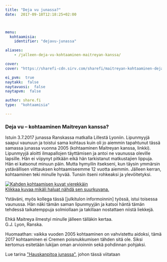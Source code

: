 ```yaml
---
title: "Deja vu junassa?"
date:  2017-09-18T12:18:25+02:00



menu:
  kohtaamisia:
    identifier: "dejavu-junassa"

aliases:
    - /jalleen-deja-vu-kohtaaminen-maitreyan-kanssa/

cover:
cover: "https://sharefi-cdn.sirv.com/sharefi/maitreyan-kohtaaminen-dejavu-junassa-2017-09.jpg"

ei_pvm:  true
naytakk:  false
naytavuosi:  false
naytapvm:  false

author: share.fi
type:  "kohtaamisia"

---
```

<h3>Deja vu – kohtaaminen Maitreyan kanssa?</h3>

<p>Istuin 3.7.2017 junassa Ranskassa matkalla Lillestä Lyoniin. Lipunmyyjä saapui vaunuun ja toistui sama kohtaus kuin oli jo aiemmin tapahtunut tässä samassa junassa vuonna 2005 (kohtaaminen Maitreyan kanssa, linkki). Lipunmyyjä aloitti ilmapallojen täyttämisen ja antoi ne vaunussa oleville lapsille. Hän ei viipynyt pitkään eikä hän tarkistanut matkustajien lippuja. Hän ei katsonut minuun päin. Mutta hymyilin itsekseni, kun täysin ymmärsin ystävällisen viittauksen kohtaamiseemme 12 vuotta aiemmin. Jälleen kerran, kohtaaminen teki minulle hyvää. Tunsin itseni rohkeaksi ja ylevöitetyksi.</p>
<a target="_blank" href="https://sharefi-cdn.sirv.com/sharefi/maitreyan-kohtaaminen-deja_vu-junassa-kaksoiskuva.jpg"><img src="https://sharefi-cdn.sirv.com/sharefi/maitreyan-kohtaaminen-deja_vu-junassa-kaksoiskuva.jpg"  alt="Kahden kohtaamisen kuvat vierekkäin" /><br />Klikkaa kuvaa mikäli haluat nähdä sen suurkuvana.</a>
<p>Ystäväni, myös kollega tässä [julkitulon informoinnin] työssä, istui toisessa vaunussa. Hän näki tämän saman lipunmyyjän ja katsoi häntä tämän tehdessä taikatemppuja solmiollaan ja takillaan nostattaen niistä liekkejä.</p>
<p>Ehkä Maitreya ilmestyi minulle jälleen tälläkin kertaa.<br />
G.J. Lyon, Ranska.</p>
<p>Huomaathan: vaikka vuoden 2005 kohtaaminen on vahvistettu aidoksi, tämä 2017 kohtaaminen ei Cremen poisnukkumisen tähden sitä ole. Siksi kertomus esitetään lukijan oman arvioinnin sekä pohdinnan pohjaksi.</p>
<p>Lue tarina <a href="/maitreya/kohtaamisia/hauskanpitoa-junassa/" >"Hauskanpitoa junassa"</a>, johon tässä viitataan </p>